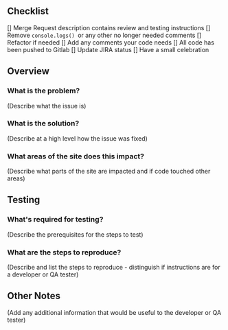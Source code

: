 ## Checklist
[] Merge Request description contains review and testing instructions
[] Remove `console.logs() `or any other no longer needed comments
[] Refactor if needed
[] Add any comments your code needs
[] All code has been pushed to Gitlab
[] Update JIRA status
[] Have a small celebration 

## Overview
### What is the problem?
(Describe what the issue is)

### What is the solution?
(Describe at a high level how the issue was fixed)

### What areas of the site does this impact?
(Describe what parts of the site are impacted and if code touched other areas)

## Testing
### What's required for testing?
(Describe the prerequisites for the steps to test)

### What are the steps to reproduce?
(Describe and list the steps to reproduce - distinguish if instructions are for a developer or QA tester)

## Other Notes
(Add any additional information that would be useful to the developer or QA tester)